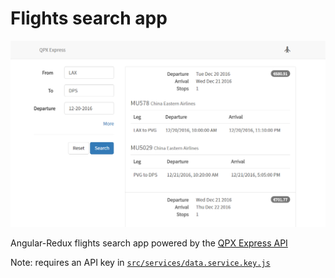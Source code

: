# Flights search app

![screenshot](screenshot.png)

Angular-Redux flights search app powered by the [QPX Express API](https://developers.google.com/qpx-express/)

Note: requires an API key in [`src/services/data.service.key.js`](https://github.com/samihda/qpx-app/blob/master/src/services/data.service.key.js)
